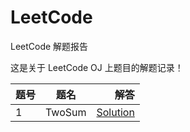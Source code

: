 LeetCode
========

LeetCode 解题报告

这是关于 LeetCode OJ 上题目的解题记录！


| 题号  | 题名          | 解答  |
| ------|:-------------:| -----:|
|   1   |   TwoSum      | [Solution](https://github.com/liuxiangbin/LeetCode/blob/master/001_TwoSum.cpp) |
